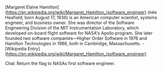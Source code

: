 [Margaret Elaine Hamilton](https://en.wikipedia.org/wiki/Margaret_Hamilton_(software_engineer) (née Heafield; born August 17, 1936) is an American computer scientist, systems engineer, and business owner. She was director of the Software Engineering Division of the MIT Instrumentation Laboratory, which developed on-board flight software for NASA's Apollo program. She later founded two software companies—Higher Order Software in 1976 and Hamilton Technologies in 1986, both in Cambridge, Massachusetts. - [Wikipedia Entry](https://en.wikipedia.org/wiki/Margaret_Hamilton_(software_engineer)

Chal: Return the flag to NASAs first software engineer.
